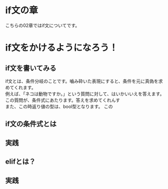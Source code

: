 # if文の章
こちらの02章ではif文についてです。<br>
# if文をかけるようになろう！
## if文を書いてみる
if文とは、条件分岐のことです。嚙み砕いた表現にすると、条件を元に真偽を求めてくれます。<br>
例えば、「ネコは動物ですか。」という質問に対して、はいかいいえを答えます。この質問が、条件式にあたります。答えを求めてくれんす<br>
また、この時返り値の型は、bool型となります。
この
## if文の条件式とは

## 実践

## elifとは？

## 実践
